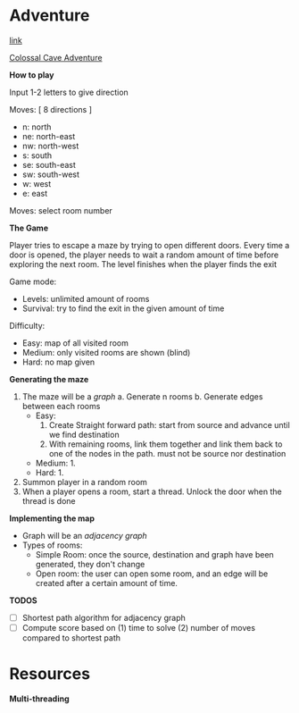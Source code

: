 # Adventure

[link](https://github.com/TylerC10/CS344/tree/master/Project%202%20-%20Adventure)

[Colossal Cave Adventure](https://en.wikipedia.org/wiki/Colossal_Cave_Adventure)

**How to play**

Input 1-2 letters to give direction

Moves: [ 8 directions ]
- n: north
- ne: north-east
- nw: north-west
- s: south
- se: south-east
- sw: south-west
- w: west
- e: east

Moves: select room number


**The Game**

Player tries to escape a maze by trying to open different doors. Every time 
a door is opened, the player needs to wait a random amount of time before 
exploring the next room. The level finishes when the player finds the exit

Game mode:
- Levels: unlimited amount of rooms
- Survival: try to find the exit in the given amount of time

Difficulty:
- Easy: map of all visited room 
- Medium: only visited rooms are shown (blind)
- Hard: no map given

**Generating the maze**

1. The maze will be a *graph*
    a. Generate n rooms
    b. Generate edges between each rooms
	+ Easy: 
	    1. Create Straight forward path: start from source and advance until 
	       we find destination
	    2. With remaining rooms, link them together and link them back to 
	       one of the nodes in the path. must not be source nor destination
	+ Medium: 
	    1. 
	+ Hard:
	    1. 
2. Summon player in a random room
3. When a player opens a room, start a thread. Unlock the door when the thread 
   is done

**Implementing the map**

- Graph will be an *adjacency graph*
- Types of rooms:
    * Simple Room: once the source, destination and graph have been generated, 
      they don't change
    * Open room: the user can open some room, and an edge will be created 
      after a certain amount of time.

**TODOS**

- [ ] Shortest path algorithm for adjacency graph
- [ ] Compute score based on (1) time to solve (2) number of moves compared to 
      shortest path

# Resources

**Multi-threading**
